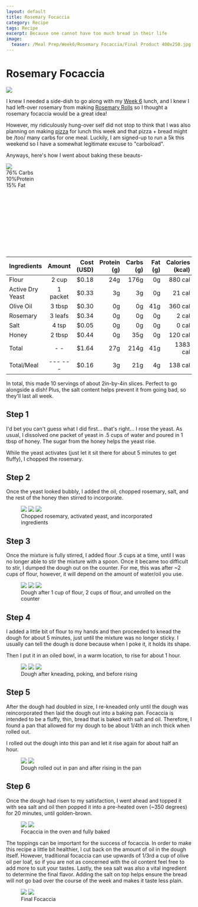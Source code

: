 ```yaml
---
layout: default
title: Rosemary Focaccia
category: Recipe
tags: Recipe
excerpt: Because one cannot have too much bread in their life
image:
  teaser: /Meal Prep/Week6/Rosemary Focaccia/Final Product 400x250.jpg
---
```


# Rosemary Focaccia
<img src="{{ site.url }}/images/Meal Prep/Week6/Rosemary Focaccia/Final Product 400x250.jpg">

I knew I needed a side-dish to go along with my [Week 6](http://underwriteyourlife.com/meal%20prep/Week6/) lunch, and I knew I had left-over rosemary from making [Rosemary Rolls](http://underwriteyourlife.com/recipe/Rosemary-Honey-Pull-Apart-Rolls/) so I thought a rosemary focaccia would be a great idea!

However, my ridiculously hung-over self did not stop to think that I was also planning on making [pizza](http://underwriteyourlife.com/recipe/Pizza/) for lunch this week and that pizza + bread might be /too/ many carbs for one meal. Luckily, I am signed-up to run a 5k this weekend so I have a somewhat legitimate excuse to "carboload". 

Anyways, here's how I went about baking these beauts-

<img src="{{ site.url }}/images/Meal Prep/Week6/Rosemary Focaccia/0 Ingredients.jpg">
<div class="c100 p76 big">
  <span>76% Carbs </span>
  <div class="slice">
    <div class="bar"></div>
    <div class="fill"></div>
  </div>
</div>

<div class="c100 p10 big">
  <span>10%Protein </span>
  <div class="slice">
    <div class="bar"></div>
    <div class="fill"></div>
  </div>
</div>

<div class="c100 p15 big">
  <span>15% Fat </span>
  <div class="slice">
    <div class="bar"></div>
    <div class="fill"></div>
  </div>
</div>

<br>
<br />
<br>
<br />
<br>
<br />
<br>
<br />
<br>
<br />

|	**Ingredients**	|	**Amount**		|	 **Cost (USD)** 	|	**Protein (g)**	|	**Carbs (g)**	|	**Fat (g)**	|	**Calories (kcal)**
|	:----------	|	:----------:		|	 ---------: 	|	 ---------: 	|	 ---------: 	|	 ---------: 	|	 ---------: 
|	Flour	|	2	cup	|	 $0.18 	|	24g	|	176g	|	0g	|	880 cal
|	Active Dry Yeast	|	1	packet	|	 $0.33 	|	3g	|	3g	|	0g	|	21 cal
|	Olive Oil	|	3	tbsp	|	 $0.30 	|	0g	|	0g	|	41g	|	360 cal
|	Rosemary	|	3	leafs	|	 $0.34 	|	0g	|	0g	|	0g	|	2 cal
|	Salt	|	4	tsp	|	 $0.05 	|	0g	|	0g	|	0g	|	0 cal
|	Honey	|	2	tbsp	|	 $0.44 	|	0g	|	35g	|	0g	|	120 cal
|	Total	|	-	-	|	 $1.64 	|	27g	|	214g	|	41g	|	1383 cal
|	Total/Meal	|	---	---	|	 $0.16 	|	3g	|	21g	|	4g	|	138 cal


In total, this made 10 servings of about 2in-by-4in slices. Perfect to go alongside a dish! Plus, the salt content helps prevent it from going bad, so they'll last all week. 

<h2> Step 1 </h2>

I'd bet you can't guess what I did first... that's right... I rose the yeast. As usual, I dissolved one packet of yeast in .5 cups of water and poured in 1 tbsp of honey. The sugar from the honey helps the yeast rise. 

While the yeast activates (just let it sit there for about 5 minutes to get fluffy), I chopped the rosemary. 

<h2> Step 2 </h2>

Once the yeast looked bubbly, I added the oil, chopped rosemary, salt, and the rest of the honey then stirred to incorporate. 

<figure class="third">
  <img src="{{ site.url }}/images/Meal Prep/Week6/Rosemary Focaccia/1.5 Chopped Rosemary.jpg">
  <img src="{{ site.url }}/images/Meal Prep/Week6/Rosemary Focaccia/2 Activated Yeast.jpg">
  <img src="{{ site.url }}/images/Meal Prep/Week6/Rosemary Focaccia/2.7 Stirred.jpg">
	<figcaption> Chopped rosemary, activated yeast, and incorporated ingredients </figcaption>
</figure>

<h2> Step 3 </h2>

Once the mixture is fully stirred, I added flour .5 cups at a time, until I was no longer able to stir the mixture with a spoon. Once it became too difficult to stir, I dumped the dough out on the counter. For me, this was after ~2 cups of flour, however, it will depend on the amount of water/oil you use. 

<figure class="third">
  <img src="{{ site.url }}/images/Meal Prep/Week6/Rosemary Focaccia/3 one cup.jpg">
  <img src="{{ site.url }}/images/Meal Prep/Week6/Rosemary Focaccia/3.3 two cup.jpg">
  <img src="{{ site.url }}/images/Meal Prep/Week6/Rosemary Focaccia/3.5 unrolled.jpg">
	<figcaption> Dough after 1 cup of flour, 2 cups of flour, and unrolled on the counter </figcaption>
</figure>

<h2> Step 4 </h2>

I added a little bit of flour to my hands and then proceeded to knead the dough for about 5 minutes, just until the mixture was no longer sticky. I usually can tell the dough is done because when I poke it, it holds its shape. 

Then I put it in an oiled bowl, in a warm location, to rise for about 1 hour. 

<figure class="third">
  <img src="{{ site.url }}/images/Meal Prep/Week6/Rosemary Focaccia/4 Rolled.jpg">
  <img src="{{ site.url }}/images/Meal Prep/Week6/Rosemary Focaccia/4.3 Poke.jpg">
  <img src="{{ site.url }}/images/Meal Prep/Week6/Rosemary Focaccia/4.5 Unrisen.jpg">
	<figcaption> Dough after kneading, poking, and before rising </figcaption>
</figure>

<h2> Step 5 </h2>

After the dough had doubled in size, I re-kneaded only until the dough was reincorporated then laid the dough out into a baking pan. Focaccia is intended to be a fluffy, thin, bread that is baked with salt and oil. Therefore, I found a pan that allowed for my dough to be about 1/4th an inch thick when rolled out. 

I rolled out the dough into this pan and let it rise again for about half an hour.

<figure class="half">
  <img src="{{ site.url }}/images/Meal Prep/Week6/Rosemary Focaccia/5 Laid out in Pan.jpg">
  <img src="{{ site.url }}/images/Meal Prep/Week6/Rosemary Focaccia/5.5 risen in pan.jpg">
	<figcaption> Dough rolled out in pan and after rising in the pan </figcaption>
</figure>

<h2> Step 6 </h2>

Once the dough had risen to my satisfaction, I went ahead and topped it with sea salt and oil then popped it into a pre-heated oven (~350 degrees) for 20 minutes, until golden-brown. 

<figure class="half">
  <img src="{{ site.url }}/images/Meal Prep/Week6/Rosemary Focaccia/6 in oven.jpg">
  <img src="{{ site.url }}/images/Meal Prep/Week6/Rosemary Focaccia/6.5 baked.jpg">
	<figcaption> Focaccia in the oven and fully baked </figcaption>
</figure>

The toppings can be important for the success of focaccia. In order to make this recipe a little bit healthier, I cut back on the amount of oil in the dough itself. However, traditional focaccia can use upwards of 1/3rd a cup of olive oil per loaf, so if you are not as concerned with the oil content feel free to add more to suit your tastes. Lastly, the sea salt was also a vital ingredient to determine the final flavor. Adding the salt on top helps ensure the bread will not go bad over the course of the week and makes it taste less plain.  

<figure class="half">
  <img src="{{ site.url }}/images/Meal Prep/Week6/Rosemary Focaccia/7 Sliced.jpg">
  <img src="{{ site.url }}/images/Meal Prep/Week6/Rosemary Focaccia/7.5 Close Up.jpg">
	<figcaption> Final Focaccia </figcaption>
</figure>
